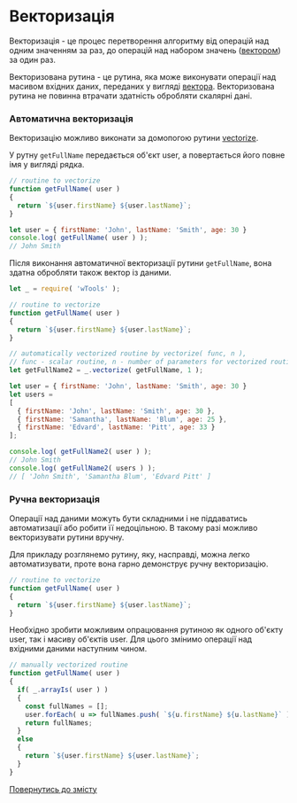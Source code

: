 # Векторизація

Векторизація - це процес перетворення алгоритму від операцій над одним значенням за раз, до операцій над набором
значень ([вектором](./Vector.md)) за один раз.

Векторизована рутина - це рутина, яка може виконувати операції над масивом вхідних даних,
переданих у вигляді [вектора](./Vector.md). Векторизована рутина не повинна втрачати здатність обробляти
скалярні дані.

### Автоматична векторизація

Векторизацію можливо виконати за домопогою рутини [vectorize](../tutorial/Vectorize.md).

У рутну `getFullName` передається об'єкт user, а повертається його повне імя у вигляді рядка.
```js
// routine to vectorize
function getFullName( user )
{
  return `${user.firstName} ${user.lastName}`;
}

let user = { firstName: 'John', lastName: 'Smith', age: 30 }
console.log( getFullName( user ) );
// John Smith
```
Після виконання автоматичної векторизації рутини `getFullName`, вона здатна обробляти також вектор із даними.

```js
let _ = require( 'wTools' );

// routine to vectorize
function getFullName( user )
{
  return `${user.firstName} ${user.lastName}`;
}

// automatically vectorized routine by vectorize( func, n ),
// func - scalar routine, n - number of parameters for vectorized routine
let getFullName2 = _.vectorize( getFullName, 1 );

let user = { firstName: 'John', lastName: 'Smith', age: 30 }
let users =
[
  { firstName: 'John', lastName: 'Smith', age: 30 },
  { firstName: 'Samantha', lastName: 'Blum', age: 25 },
  { firstName: 'Edvard', lastName: 'Pitt', age: 33 }
];

console.log( getFullName2( user ) );
// John Smith
console.log( getFullName2( users ) );
// [ 'John Smith', 'Samantha Blum', 'Edvard Pitt' ]
```  

### Ручна векторизація

Операції над даними можуть бути складними і не піддаватись автоматизації або робити її недоцільною. В такому разі можливо векторизувати рутини вручну.

Для прикладу розглянемо рутину, яку, насправді, можна легко автоматизувати, проте вона гарно демонструє
ручну векторизацію.
```js
// routine to vectorize
function getFullName( user )
{
  return `${user.firstName} ${user.lastName}`;
}
```
Необхідно зробити можливим опрацювання рутиною як одного об'єкту user, так і масиву об'єктів user.
Для цього змінимо операції над вхідними даними наступним чином.
```js
// manually vectorized routine
function getFullName( user )
{
  if( _.arrayIs( user ) )
  {
    const fullNames = [];
    user.forEach( u => fullNames.push( `${u.firstName} ${u.lastName}` ) )
    return fullNames;
  }
  else
  {
    return `${user.firstName} ${user.lastName}`;
  }
}
```

[Повернутись до змісту](../README.md#Концепції)
